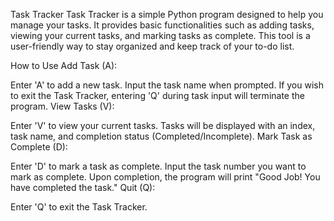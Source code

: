 Task Tracker
Task Tracker is a simple Python program designed to help you manage your tasks. It provides basic functionalities such as adding tasks, viewing your current tasks, and marking tasks as complete. This tool is a user-friendly way to stay organized and keep track of your to-do list.

How to Use
Add Task (A):

Enter 'A' to add a new task.
Input the task name when prompted.
If you wish to exit the Task Tracker, entering 'Q' during task input will terminate the program.
View Tasks (V):

Enter 'V' to view your current tasks.
Tasks will be displayed with an index, task name, and completion status (Completed/Incomplete).
Mark Task as Complete (D):

Enter 'D' to mark a task as complete.
Input the task number you want to mark as complete.
Upon completion, the program will print "Good Job! You have completed the task."
Quit (Q):

Enter 'Q' to exit the Task Tracker.

